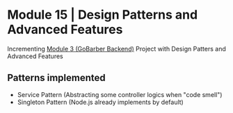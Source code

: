 # Module 15 | Design Patterns and Advanced Features

Incrementing <a href="https://github.com/AugustoMarcelo/gobarber-backend" target="_blank" rel="noopener noreferrer">Module 3 (GoBarber Backend)</a> Project with Design Patters and Advanced Features

## Patterns implemented
- Service Pattern (Abstracting some controller logics when "code smell")
- Singleton Pattern (Node.js already implements by default)
